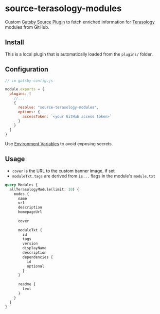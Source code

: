 # source-terasology-modules

Custom [Gatsby Source Plugin](https://www.gatsbyjs.com/docs/how-to/plugins-and-themes/creating-a-source-plugin/) to fetch enriched information for [Terasology](https://github.com/Terasology) modules from GitHub.

## Install

This is a local plugin that is automatically loaded from the `plugins/` folder.

## Configuration

```js
// in gatsby-config.js

module.exports = {
  plugins: [
    //...
    {
      resolve: "source-terasology-modules",
      options: {
        accessToken: `<your GitHub access token>`
      }
    }
  ]
}
```

Use [Environment Variables](https://www.gatsbyjs.com/docs/how-to/local-development/environment-variables/) to avoid exposing secrets.

## Usage

- `cover` is the URL to the custom banner image, if set
- `moduleTxt.tags` are derived from `is...` flags in the module's `module.txt`

```graphql
query Modules {
  allTerasologyModule(limit: 10) {
    nodes {
      name
      url
      description
      homepageUrl
      
      cover
      
      moduleTxt {
        id
        tags
        version
        displayName
        description
        dependencies {
          id
          optional
        }
      }
      
      readme {
        text
      }
    }
  }
}
```